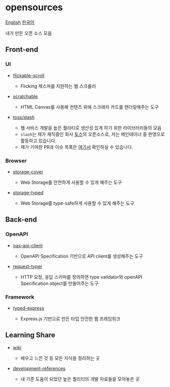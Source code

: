# opensources

[English](./README.md) [한국어](./ko.md)

내가 만든 오픈 소스 모음

## Front-end

### UI

- [flickable-scroll](https://github.com/HoseungJang/flickable-scroll)

  - Flicking 제스쳐를 지원하는 웹 스크롤러

- [scratchable](https://github.com/HoseungJang/scratchable)

  - HTML Canvas를 사용해 컨텐츠 위에 스크래치 카드를 렌더링해주는 도구

- [toss/slash](https://github.com/toss/slash)

  - 웹 서비스 개발을 높은 퀄리티로 생산성 있게 하기 위한 라이브러리들의 모음
  - `slash`는 제가 재직중인 회사 [토스](https://toss.im)의 오픈소스로, 저는 메인테이너 중 한명으로 활동하고 있습니다.
  - 제가 기여한 PR과 이슈 목록은 [여기서](https://github.com/toss/slash/issues?q=involves%3AHoseungJang) 확인하실 수 있습니다.

### Browser

- [storage-cover](https://github.com/HoseungJang/storage-cover)

  - Web Storage를 안전하게 사용할 수 있게 해주는 도구

- [storage-typed](https://github.com/HoseungJang/storage-typed)

  - Web Storage를 type-safe하게 사용할 수 있게 해주는 도구

## Back-end

### OpenAPI

- [oas-api-client](https://github.com/HoseungJang/oas-api-client)

  - OpenAPI Specification 기반으로 API client를 생성해주는 도구

- [request-typer](https://github.com/HoseungJang/request-typer)

  - HTTP 요청, 응답 스키마를 정의하면 type vaildator와 openAPI Specification object를 만들어주는 도구

### Framework

- [typed-express](https://github.com/HoseungJang/typed-express)

  - Express.js 기반으로 만든 타입 안전한 웹 프레임워크

## Learning Share

- [wiki](https://github.com/HoseungJang/wiki)

  - 배우고 느낀 것 등 모든 지식을 정리하는 곳

- [development-references](https://github.com/HoseungJang/development-references)

  - 내 기준 도움이 되었던 높은 퀄리티의 개발 자료들을 모아놓은 곳
